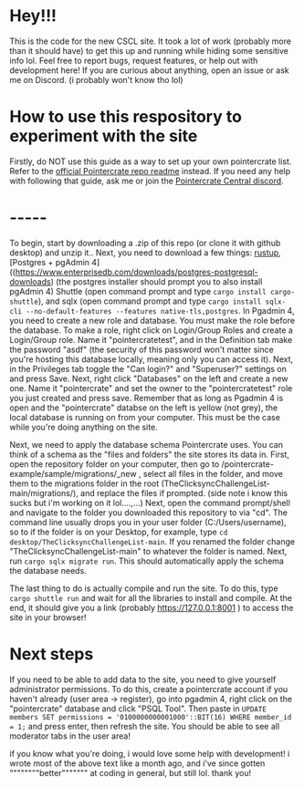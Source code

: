 # Hey!!!

This is the code for the new CSCL site. It took a lot of work (probably more than it should have) to get this up and running while hiding some sensitive info lol. Feel free to report bugs, request features, or help out with development here! If you are curious about anything, open an issue or ask me on Discord. (i probably won't know tho lol)

# How to use this respository to experiment with the site

Firstly, do NOT use this guide as a way to set up your own pointercrate list. Refer to the [official Pointercrate repo readme](https://github.com/stadust/pointercrate) instead. If you need any help with following that guide, ask me or join the [Pointercrate Central discord](https://discord.gg/sQewUEB).

# -----

To begin, start by downloading a .zip of this repo (or clone it with github desktop) and unzip it.. Next, you need to download a few things: [rustup](https://rustup.rs), [Postgres + pgAdmin 4]((https://www.enterprisedb.com/downloads/postgres-postgresql-downloads) (the postgres installer should prompt you to also install pgAdmin 4) Shuttle (open command prompt and type `cargo install cargo-shuttle`), and sqlx (open command prompt and type `cargo install sqlx-cli --no-default-features --features native-tls,postgres`. In Pgadmin 4, you need to create a new role and database. You must make the role before the database. To make a role, right click on Login/Group Roles and create a Login/Group role. Name it "pointercratetest", and in the Definition tab make the password "asdf" (the security of this password won't matter since you're hosting this database locally, meaning only you can access it). Next, in the Privileges tab toggle the "Can login?" and "Superuser?" settings on and press Save.
Next, right click "Databases" on the left and create a new one. Name it "pointercrate" and set the owner to the "pointercratetest" role you just created and press save. Remember that as long as Pgadmin 4 is open and the "pointercrate" databse on the left is yellow (not grey), the local database is running on from your computer. This must be the case while you're doing anything on the site.

Next, we need to apply the database schema Pointercrate uses. You can think of a schema as the "files and folders" the site stores its data in. First, open the repository folder on your computer, then go to /pointercrate-example/sample/migrations/_new , select all files in the folder, and move them to the migrations folder in the root (TheClicksyncChallengeList-main/migrations/), and replace the files if prompted. (side note i know this sucks but i'm working on it lol....,...)
Next, open the command prompt/shell and navigate to the folder you downloaded this repository to via "cd". The command line usually drops you in your user folder (C:/Users/username), so to if the folder is on your Desktop, for example, type `cd desktop/TheClicksyncChallengeList-main`. If you renamed the folder change "TheClicksyncChallengeList-main" to whatever the folder is named. Next, run `cargo sqlx migrate run`. This should automatically apply the schema the database needs. 

The last thing to do is actually compile and run the site. To do this, type `cargo shuttle run` and wait for all the libraries to install and compile. At the end, it should give you a link (probably https://127.0.0.1:8001 ) to access the site in your browser!

# Next steps

If you need to be able to add data to the site, you need to give yourself administrator permissions. To do this, create a pointercrate account if you haven't already (user area -> register), go into pgadmin 4, right click on the "pointercrate" database and click "PSQL Tool". Then paste in `UPDATE members SET permissions = '0100000000001000'::BIT(16) WHERE member_id = 1;` and press enter, then refresh the site. You should be able to see all moderator tabs in the user area!

if you know what you're doing, i would love some help with development! i wrote most of the above text like a month ago, and i've since gotten """"""""better""""""" at coding in general, but still lol. thank you!
